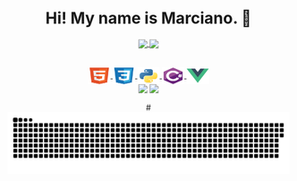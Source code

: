 <h1 align="center"> Hi! My name is Marciano. 🖖</h1>

<div align="center">
  <a href="https://github.com/MarcianoPazinatto">
  <img height="180em"   align="center" src="https://github-readme-stats.vercel.app/api?username=MarcianoPazinatto&show_icons=true&theme=react&include_all_commits=true&count_private=true"/>
  <img height="180em"  align="center" src="https://github-readme-stats.vercel.app/api/top-langs/?username=MarcianoPazinatto&layout=compact&langs_count=7&theme=react" />
  
</div>
 <br>
<div  align="center"> 
  <div style="display: inline_block"><br>  
  <img align="center" title="HTML" alt="HTML" height="30" width="40" src="https://raw.githubusercontent.com/devicons/devicon/master/icons/html5/html5-original.svg">
  <img align="center" title="CSS" alt="CSS" height="30" width="40" src="https://raw.githubusercontent.com/devicons/devicon/master/icons/css3/css3-original.svg">
  <img align="center" title="Python" alt="Python" height="30" width="40" src="https://raw.githubusercontent.com/devicons/devicon/master/icons/python/python-original.svg">
  <img align="center" title="Csharp" alt="Csharp" height="30" width="40" src="https://raw.githubusercontent.com/devicons/devicon/master/icons/csharp/csharp-original.svg">
  <img align="center" title="VueJS" alt="Vue" height="30" width="40" src="https://raw.githubusercontent.com/devicons/devicon/master/icons/vuejs/vuejs-original.svg">
 
    
</div>  
  <a href="https://www.instagram.com/marc_gpaz/" target="_blank"><img src="https://img.shields.io/badge/-Instagram-%23E4405F?style=for-the-badge&logo=instagram&logoColor=white" target="_blank"></a>
  <a href="https://www.linkedin.com/in/marciano-pazinatto-86a1741b4/" target="_blank"><img src="https://img.shields.io/badge/-LinkedIn-%230077B5?style=for-the-badge&logo=linkedin&logoColor=white" target="_blank"></a> 
 
  #![Snake animation](https://github.com/MarcianoPazinatto/MarcianoPazinatto/blob/output/github-contribution-grid-snake.svg)
 
</div>

<!--
**MarcianoPazinatto/MarcianoPazinatto** is a ✨ _special_ ✨ repository because its `README.md` (this file) appears on your GitHub profile.

Here are some ideas to get you started:

- 🔭 I’m currently working on ...
- 🌱 I’m currently learning ...
- 👯 I’m looking to collaborate on ...
- 🤔 I’m looking for help with ...
- 💬 Ask me about ...
- 📫 How to reach me: ...
- 😄 Pronouns: ...
- ⚡ Fun fact: ...
-->
